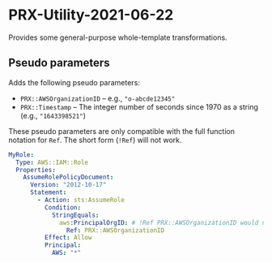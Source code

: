 # PRX-Utility-2021-06-22

Provides some general-purpose whole-template transformations.

## Pseudo parameters

Adds the following pseudo parameters:

- `PRX::AWSOrganizationID` – e.g., `"o-abcde12345"`
- `PRX::Timestamp` – The integer number of seconds since 1970 as a string (e.g., `"1643398521"`)

These pseudo parameters are only compatible with the full function notation for `Ref`. The short form (`!Ref`) will not work.

```yaml
MyRole:
  Type: AWS::IAM::Role
  Properties:
    AssumeRolePolicyDocument:
      Version: "2012-10-17"
      Statement:
        - Action: sts:AssumeRole
          Condition:
            StringEquals:
              aws:PrincipalOrgID: # !Ref PRX::AWSOrganizationID would not work
                Ref: PRX::AWSOrganizationID
          Effect: Allow
          Principal:
            AWS: "*"
```
